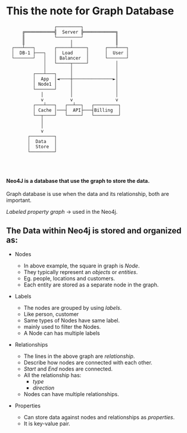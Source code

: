 # This the note for Graph Database
``` 
                  ┌─────────┐
      ╔═══════════╣  Server ╠════════════╗
      ║           └─────────┘            ║
      ║                 │                ║
  ┌───┴───┐       ┌─────┴─────┐      ┌───┴───┐
  │  DB-1 ├───┐   │  Load     │      │  User │
  └───────┘   │   │ Balancer  │      └───────┘
              │   └─────┬─────┘          │
              │         │                │
          ┌───┴───┐     │                │
          │  App  │◄────┼───────────────►│
          │ Node1 │     │                │
          └───────┘     │                │
             │          │                │
             v          v                v
          ┌───┴───┐   ┌──┴──┐   ┌─────────┐
          │ Cache │───┤  API├───┤Billing  │
          └──┬────┘   └─────┘   └─────────┘
             │
             │
             v
        ┌─────────┐
        │  Data   │
        │  Store  │
        └─────────┘




```
#### Neo4J is a database that use the graph to store the data.

Graph database is use when the data and its relationship, both are important.

*Labeled property graph* -> used in the Neo4j.

## The Data within Neo4j is stored and organized as:

- Nodes
  - In above example, the square in graph is *Node*.
  - They typically represent an *objects* or *entities*.
  - Eg. people, locations and customers.
  - Each entity are stored as a separate node in the graph.

- Labels
  - The nodes are grouped by using *labels*.
  - Like person, customer
  - Same types of Nodes have same label.
  - mainly used to filter the Nodes.
  - A Node can has multiple labels

- Relationships
  - The lines in the above graph are *relationship*.
  - Describe how nodes are connected with each other.
  - *Start* and *End* nodes are connected.
  - All the relationship has:
    - *type*
    - *direction*
  - Nodes can have multiple relationships.

- Properties
  - Can store data against nodes and relationships as *properties*.
  - It is key-value pair.




